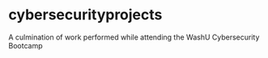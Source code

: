 # cybersecurityprojects
A culmination of work performed while attending the WashU Cybersecurity Bootcamp
